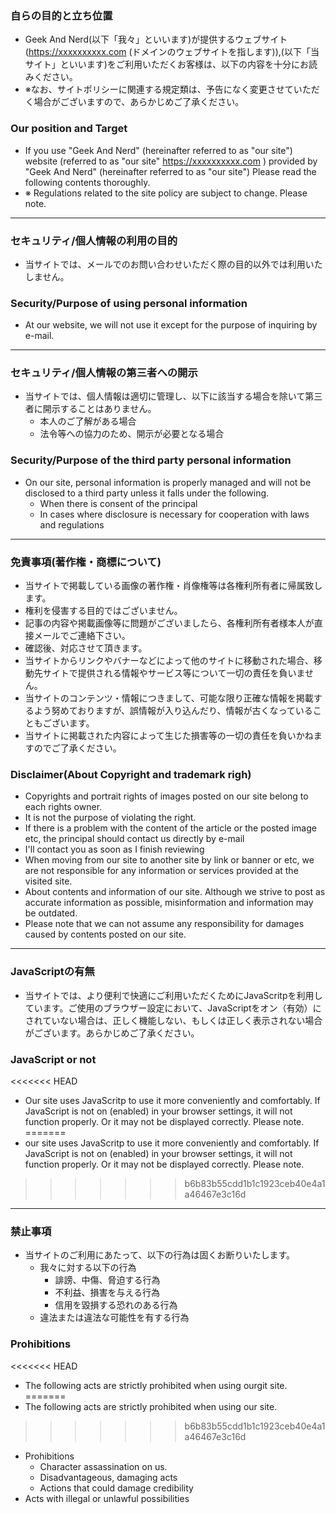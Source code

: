 ### 自らの目的と立ち位置
 - Geek And Nerd(以下「我々」といいます)が提供するウェブサイト(https://xxxxxxxxxx.com (ドメインのウェブサイトを指します)),(以下「当サイト」といいます)をご利用いただくお客様は、以下の内容を十分にお読みください。
 - ※なお、サイトポリシーに関連する規定類は、予告になく変更させていただく場合がございますので、あらかじめご了承ください。
### Our position and Target
 - If you use "Geek And Nerd" (hereinafter referred to as "our site") website (referred to as "our site" https://xxxxxxxxxx.com ) provided by "Geek And Nerd" (hereinafter referred to as "our site") Please read the following contents thoroughly.
 - ※ Regulations related to the site policy are subject to change. Please note.
----
### セキュリティ/個人情報の利用の目的
 - 当サイトでは、メールでのお問い合わせいただく際の目的以外では利用いたしません。
### Security/Purpose of using personal information
 - At our website, we will not use it except for the purpose of inquiring by e-mail.
----
### セキュリティ/個人情報の第三者への開示
 - 当サイトでは、個人情報は適切に管理し、以下に該当する場合を除いて第三者に開示することはありません。
   - 本人のご了解がある場合
   - 法令等への協力のため、開示が必要となる場合
### Security/Purpose of the third party personal information
 - On our site, personal information is properly managed and will not be disclosed to a third party unless it falls under the following.
   - When there is consent of the principal
   - In cases where disclosure is necessary for cooperation with laws and regulations
----
### 免責事項(著作権・商標について)
 - 当サイトで掲載している画像の著作権・肖像権等は各権利所有者に帰属致します。
 - 権利を侵害する目的ではございません。
 - 記事の内容や掲載画像等に問題がございましたら、各権利所有者様本人が直接メールでご連絡下さい。
 - 確認後、対応させて頂きます。
 - 当サイトからリンクやバナーなどによって他のサイトに移動された場合、移動先サイトで提供される情報やサービス等について一切の責任を負いません。
 - 当サイトのコンテンツ・情報につきまして、可能な限り正確な情報を掲載するよう努めておりますが、誤情報が入り込んだり、情報が古くなっていることもございます。
 - 当サイトに掲載された内容によって生じた損害等の一切の責任を負いかねますのでご了承ください。

### Disclaimer(About Copyright and trademark righ)
 - Copyrights and portrait rights of images posted on our site belong to each rights owner.
 - It is not the purpose of violating the right.
 - If there is a problem with the content of the article or the posted image etc, the principal should contact us directly by e-mail
 - I'll contact you as soon as I finish reviewing
 - When moving from our site to another site by link or banner or etc, we are not responsible for any information or services provided at the visited site.
 - About contents and information of our site. Although we strive to post as accurate information as possible, misinformation and information may be outdated.
 - Please note that we can not assume any responsibility for damages caused by contents posted on our site.
----
### JavaScriptの有無
 - 当サイトでは、より便利で快適にご利用いただくためにJavaScritpを利用しています。ご使用のブラウザー設定において、JavaScriptをオン（有効）にされていない場合は、正しく機能しない、もしくは正しく表示されない場合がございます。あらかじめご了承ください。
### JavaScript or not
<<<<<<< HEAD
 - Our site uses JavaScritp to use it more conveniently and comfortably. If JavaScript is not on (enabled) in your browser settings, it will not function properly. Or it may not be displayed correctly. Please note.
=======
 - our site uses JavaScritp to use it more conveniently and comfortably. If JavaScript is not on (enabled) in your browser settings, it will not function properly. Or it may not be displayed correctly. Please note.
>>>>>>> b6b83b55cdd1b1c1923ceb40e4a1a46467e3c16d
----
### 禁止事項
 - 当サイトのご利用にあたって、以下の行為は固くお断りいたします。
   - 我々に対する以下の行為
     - 誹謗、中傷、脅迫する行為
     - 不利益、損害を与える行為
     - 信用を毀損する恐れのある行為
   - 違法または違法な可能性を有する行為
### Prohibitions
<<<<<<< HEAD
 - The following acts are strictly prohibited when using ourgit  site.
=======
 - The following acts are strictly prohibited when using our site.
>>>>>>> b6b83b55cdd1b1c1923ceb40e4a1a46467e3c16d
   - Prohibitions
     - Character assassination on us.
     - Disadvantageous, damaging acts
     - Actions that could damage credibility
   - Acts with illegal or unlawful possibilities
 
